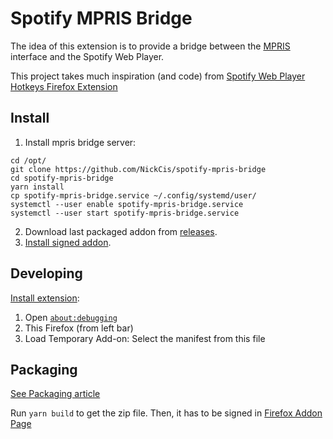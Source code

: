 # Spotify MPRIS Bridge

The idea of this extension is to provide a bridge between the [MPRIS](https://specifications.freedesktop.org/mpris-spec/2.2/) interface and the Spotify Web Player.

This project takes much inspiration (and code) from [Spotify Web Player Hotkeys Firefox Extension](https://github.com/TsunDoge/spotify-hotkeys-firefox/)

## Install

1. Install mpris bridge server:
```
cd /opt/
git clone https://github.com/NickCis/spotify-mpris-bridge
cd spotify-mpris-bridge
yarn install
cp spotify-mpris-bridge.service ~/.config/systemd/user/
systemctl --user enable spotify-mpris-bridge.service
systemctl --user start spotify-mpris-bridge.service
```
2. Download last packaged addon from [releases](https://github.com/NickCis/spotify-mpris-bridge/releases).
3. [Install signed addon](https://extensionworkshop.com/documentation/publish/distribute-sideloading/).

## Developing

[Install extension](https://developer.mozilla.org/en-US/docs/Mozilla/Add-ons/WebExtensions/Your_first_WebExtension#Installing):
1. Open [`about:debugging`](about:debugging)
2. This Firefox (from left bar)
3. Load Temporary Add-on: Select the manifest from this file

## Packaging

[See Packaging article](https://extensionworkshop.com/documentation/publish/package-your-extension/)

Run `yarn build` to get the zip file. Then, it has to be signed in [Firefox Addon Page](https://addons.mozilla.org/es/developers/addons)
